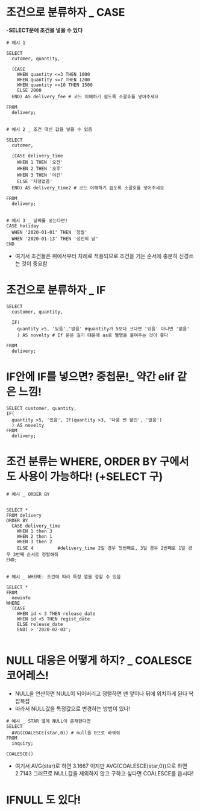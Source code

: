 # 조건으로 분류하자 _ CASE


-**SELECT문에 조건을 넣을 수 있다**


```
# 예시 1

SELECT
  cutomer, quantity,

  (CASE
    WHEN quantity <=3 THEN 1000
    WHEN quantity <=7 THEN 1200
    WHEN quantity <=10 THEN 1500
    ELSE 2000
  END) AS delivery_fee # 코드 이해하기 쉽도록 소괄호를 넣어주세요

FROM
  delivery;


# 예시 2 _ 조건 대신 값을 넣을 수 있음

SELECT
  cutomer,

  (CASE delivery_time
    WHEN 1 THEN '오전'
    WHEN 2 THEN '오후'
    WHEN 3 THEN '야간'
    ELSE '지정없음'
  END) AS delivery_time2 # 코드 이해하기 쉽도록 소괄호를 넣어주세요

FROM
  delivery;


# 예시 3 _ 날짜를 넣는다면!
CASE holiday
  WHEN '2020-01-01' THEN '정월'
  WHEN '2020-01-13' THEN '성인의 날'
END
```


- 여기서 조건들은 위에서부터 차례로 적용되므로 조건을 거는 순서에 충분히 신경쓰는 것이 중요함



# 조건으로 분류하자 _ IF

```
SELECT
  customer, quantity,

  IF(
    quantity >5, '있음','없음' #quantity가 5보다 크다면 '있음' 아니면 '없음'
    ) AS novelty # If 문은 길기 떄문에 as로 별명을 붙여주는 것이 좋다

FROM
  delivery;
```


# IF안에 IF를 넣으면? 중첩문!_ 약간 elif 같은 느낌!

```
SELECT customer, quantity,
IF(
  quantity >5, '있음', IF(quantity >3, '다음 번 할인', '없음')
  ) AS novelty
FROM
  delivery;
```

 
# 조건 분류는 WHERE, ORDER BY 구에서도 사용이 가능하다! (+SELECT 구)


```
# 예시 _ ORDER BY


SELECT *
FROM delivery
ORDER BY
  CASE delivery_time
    WHEN 1 then 3
    WHEN 2 then 1
    WHEN 3 then 2
    ELSE 4         #delivery_time 2일 경우 첫번째로, 3일 경우 2번째로 1일 경우 3번째 순서로 정렬해줘
END;


# 예시 _ WHERE: 조건에 따라 특정 열을 정할 수 있음

SELECT *
FROM
  newinfo
WHERE
  (CASE
    WHEN id < 3 THEN release_date
    WHEN id <5 THEN regist_date
    ELSE release_date
    END) > '2020-02-03';
  
```

# NULL 대응은 어떻게 하지? _ COALESCE 코어레스!


- NULL을 연산하면 NULL이 되어버리고 정렬하면 맨 앞이나 뒤에 위치하게 된다 복잡복잡
- 따라서 NULL값을 특정값으로 변경하는 방법이 있다!

```
# 예시 _ STAR 열에 NULL이 존재한다면
SELECT
  AVG(COALESCE(star,0)) # null을 0으로 바꿔줘
FROM
  inquiry;

COALESCE()
```


- 여기서 AVG(star)로 하면 3.1667 이지만 AVG(COALESCE(star,0))으로 하면 2.7143 그러므로 NULL값을 제외하지 않고 구하고 싶다면 COALESCE를 씁시다!



# IFNULL 도 있다!

